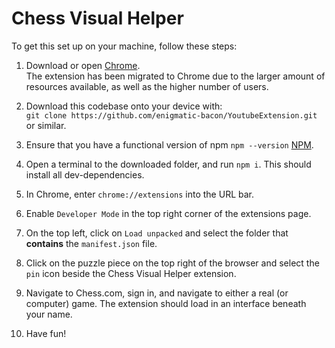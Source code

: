 # Chess Visual Helper

To get this set up on your machine, follow these steps:
1. Download or open [Chrome](https://www.google.com/chrome/). <br>The extension has been migrated to Chrome due to the larger amount of resources available, as well as the higher number of users.

1. Download this codebase onto your device with:<br> `git clone https://github.com/enigmatic-bacon/YoutubeExtension.git` or similar.

2. Ensure that you have a functional version of npm `npm --version` [NPM](https://docs.npmjs.com/downloading-and-installing-node-js-and-npm).

3. Open a terminal to the downloaded folder, and run `npm i`. This should install all dev-dependencies.

4. In Chrome, enter `chrome://extensions` into the URL bar.

5. Enable `Developer Mode` in the top right corner of the extensions page.

6. On the top left, click on `Load unpacked` and select the folder that <b>contains</b> the `manifest.json` file.

7. Click on the puzzle piece on the top right of the browser and select the `pin` icon beside the Chess Visual Helper extension.

8. Navigate to Chess.com, sign in, and navigate to either a real (or computer) game. The extension should load in an interface beneath your name.

9. Have fun!
